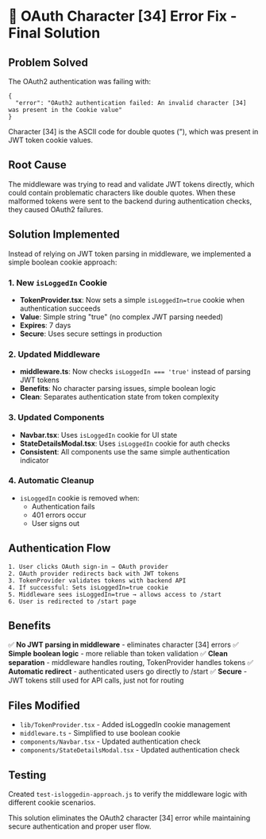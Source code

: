 # 🔧 OAuth Character [34] Error Fix - Final Solution

## Problem Solved
The OAuth2 authentication was failing with:
```
{
  "error": "OAuth2 authentication failed: An invalid character [34] was present in the Cookie value"
}
```

Character [34] is the ASCII code for double quotes ("), which was present in JWT token cookie values.

## Root Cause
The middleware was trying to read and validate JWT tokens directly, which could contain problematic characters like double quotes. When these malformed tokens were sent to the backend during authentication checks, they caused OAuth2 failures.

## Solution Implemented
Instead of relying on JWT token parsing in middleware, we implemented a simple boolean cookie approach:

### 1. New `isLoggedIn` Cookie
- **TokenProvider.tsx**: Now sets a simple `isLoggedIn=true` cookie when authentication succeeds
- **Value**: Simple string "true" (no complex JWT parsing needed)
- **Expires**: 7 days
- **Secure**: Uses secure settings in production

### 2. Updated Middleware
- **middleware.ts**: Now checks `isLoggedIn === 'true'` instead of parsing JWT tokens
- **Benefits**: No character parsing issues, simple boolean logic
- **Clean**: Separates authentication state from token complexity

### 3. Updated Components
- **Navbar.tsx**: Uses `isLoggedIn` cookie for UI state
- **StateDetailsModal.tsx**: Uses `isLoggedIn` cookie for auth checks
- **Consistent**: All components use the same simple authentication indicator

### 4. Automatic Cleanup
- `isLoggedIn` cookie is removed when:
  - Authentication fails
  - 401 errors occur
  - User signs out

## Authentication Flow
```
1. User clicks OAuth sign-in → OAuth provider
2. OAuth provider redirects back with JWT tokens
3. TokenProvider validates tokens with backend API
4. If successful: Sets isLoggedIn=true cookie
5. Middleware sees isLoggedIn=true → allows access to /start
6. User is redirected to /start page
```

## Benefits
✅ **No JWT parsing in middleware** - eliminates character [34] errors
✅ **Simple boolean logic** - more reliable than token validation
✅ **Clean separation** - middleware handles routing, TokenProvider handles tokens
✅ **Automatic redirect** - authenticated users go directly to /start
✅ **Secure** - JWT tokens still used for API calls, just not for routing

## Files Modified
- `lib/TokenProvider.tsx` - Added isLoggedIn cookie management
- `middleware.ts` - Simplified to use boolean cookie
- `components/Navbar.tsx` - Updated authentication check
- `components/StateDetailsModal.tsx` - Updated authentication check

## Testing
Created `test-isloggedin-approach.js` to verify the middleware logic with different cookie scenarios.

This solution eliminates the OAuth2 character [34] error while maintaining secure authentication and proper user flow.
